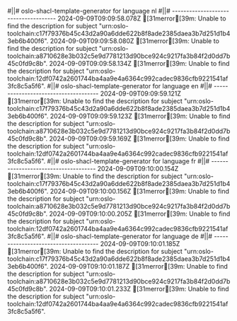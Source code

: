 #||# oslo-shacl-template-generator for language nl
#||# -------------------------------------
2024-09-09T09:09:58.078Z [31merror[39m: Unable to find the description for subject "urn:oslo-toolchain:c17f79376b45c43d2a90a6dde622b8f8ade2385daea3b7d251d1b43eb6b400f6".
2024-09-09T09:09:58.080Z [31merror[39m: Unable to find the description for subject "urn:oslo-toolchain:a8710628e3b032c5e9d7781213d90bce924c9217fa3b84f2d0dd7b45c0fd9c8b".
2024-09-09T09:09:58.134Z [31merror[39m: Unable to find the description for subject "urn:oslo-toolchain:12df0742a2601744ba4aa9e4a6364c992cadec9836cfb9221541af3fc8c5a5f6".
#||# oslo-shacl-template-generator for language en
#||# -------------------------------------
2024-09-09T09:09:59.121Z [31merror[39m: Unable to find the description for subject "urn:oslo-toolchain:c17f79376b45c43d2a90a6dde622b8f8ade2385daea3b7d251d1b43eb6b400f6".
2024-09-09T09:09:59.123Z [31merror[39m: Unable to find the description for subject "urn:oslo-toolchain:a8710628e3b032c5e9d7781213d90bce924c9217fa3b84f2d0dd7b45c0fd9c8b".
2024-09-09T09:09:59.169Z [31merror[39m: Unable to find the description for subject "urn:oslo-toolchain:12df0742a2601744ba4aa9e4a6364c992cadec9836cfb9221541af3fc8c5a5f6".
#||# oslo-shacl-template-generator for language fr
#||# -------------------------------------
2024-09-09T09:10:00.154Z [31merror[39m: Unable to find the description for subject "urn:oslo-toolchain:c17f79376b45c43d2a90a6dde622b8f8ade2385daea3b7d251d1b43eb6b400f6".
2024-09-09T09:10:00.156Z [31merror[39m: Unable to find the description for subject "urn:oslo-toolchain:a8710628e3b032c5e9d7781213d90bce924c9217fa3b84f2d0dd7b45c0fd9c8b".
2024-09-09T09:10:00.205Z [31merror[39m: Unable to find the description for subject "urn:oslo-toolchain:12df0742a2601744ba4aa9e4a6364c992cadec9836cfb9221541af3fc8c5a5f6".
#||# oslo-shacl-template-generator for language de
#||# -------------------------------------
2024-09-09T09:10:01.185Z [31merror[39m: Unable to find the description for subject "urn:oslo-toolchain:c17f79376b45c43d2a90a6dde622b8f8ade2385daea3b7d251d1b43eb6b400f6".
2024-09-09T09:10:01.187Z [31merror[39m: Unable to find the description for subject "urn:oslo-toolchain:a8710628e3b032c5e9d7781213d90bce924c9217fa3b84f2d0dd7b45c0fd9c8b".
2024-09-09T09:10:01.233Z [31merror[39m: Unable to find the description for subject "urn:oslo-toolchain:12df0742a2601744ba4aa9e4a6364c992cadec9836cfb9221541af3fc8c5a5f6".
